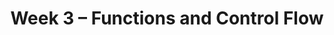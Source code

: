 ---
title: Week 3 – Functions and Control Flow
weekNumber: 3
days:
      - date: 2024-10-14
        events:
          - name: LEC 8
            type: lecture
            title: Functions and Applying
            url:
            html:
            podcast:
            readings:
              - name: BPD 6
                url: https://notes.dsc10.com/01-getting_started/functions-defining.html#example
              - name: 12
                url: https://notes.dsc10.com/02-data_sets/apply.html
            keywords: functions, arguments, print vs. return, .apply, .reset_index
          - name: DISC 3
            type: discussion
            title: Querying, Grouping, and Plotting
            problems: 
      - date: 2024-10-16
        events:
          - name: LEC 9
            type: lecture
            title: Grouping on Multiple Columns, Merging
            url:
            html:
            podcast:
            readings:
              - name: BPD 11
                url: https://notes.dsc10.com/02-data_sets/groupby.html
              - name: 13
                url: https://notes.dsc10.com/02-data_sets/merging.html
            keywords: .groupby([col_1, col_2, …]), subgroups, MultiIndex, .merge, number of rows
      - date: 2024-10-17
        events:
          - name: LAB 2
            type: lab
            title: Data Visualizations and Functions
            url: 
      - date: 2024-10-18
        events:
          - name: LEC 10
            type: lecture
            title: Conditional Statements and Iteration
            url:
            html:
            podcast:
            readings:
              - name: CIT 9.0-9.2
                url: https://inferentialthinking.com/chapters/09/Randomness.html
            keywords: in, not, and, or, if, else, elif, for-loops, np.append, accumulator pattern
      - date: 2024-10-20
        events:
          - name: HW 2
            type: hw
            title: DataFrames, Data Visualization, and Functions
            url:
---
